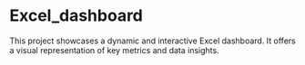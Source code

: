 # Excel_dashboard
This project showcases a dynamic and interactive Excel dashboard. It offers a visual representation of key metrics and data insights.

